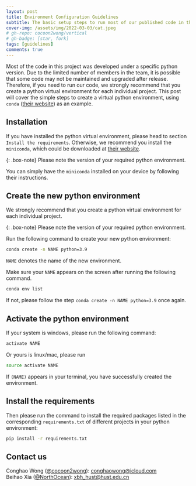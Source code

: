 ```yaml
---
layout: post
title: Environment Configuration Guidelines
subtitle: The basic setup steps to run most of our published code in this project
cover-img: /assets/img/2022-03-03/cat.jpeg
# gh-repo: cocoon2wong/vertical
# gh-badge: [star, fork]
tags: [guidelines]
comments: true
---
```

<!--
 * @Author: Conghao Wong
 * @Date: 2023-03-03 09:39:32
 * @LastEditors: Beihao Xia
 * @LastEditTime: 2023-03-03 11:12:03
 * @Description: file content
 * @Github: https://cocoon2wong.github.io
 * Copyright 2023 Conghao Wong, All Rights Reserved.
-->

Most of the code in this project was developed under a specific python version.
Due to the limited number of members in the team, it is possible that some code may not be maintained and upgraded after release.
Therefore, if you need to run our code, we strongly recommend that you create a python virtual environment for each individual project.
This post will cover the simple steps to create a virtual python environment, using `conda` ([their website](https://anaconda.com)) as an example.

## Installation

If you have installed the python virtual environment, please head to section `Install the requirements`.
Otherwise, we recommend you install the `miniconda`, which could be downloaded at [their website](https://docs.conda.io/en/latest/miniconda.html).

{: .box-note}
Please note the version of your required python environment.

You can simply have the `miniconda` installed on your device by following their instructions.

## Create the new python environment

We strongly recommend that you create a python virtual environment for each individual project.

{: .box-note}
Please note the version of your required python environment.

Run the following command to create your new python environment:

```bash
conda create -n NAME python=3.9
```

`NAME` denotes the name of the new environment.

Make sure your `NAME` appears on the screen after running the following command.

```bash
conda env list
```

If not, please follow the step `conda create -n NAME python=3.9` once again.

## Activate the python environment

If your system is windows, please run the following command:

```bash
activate NAME
```

Or yours is linux/mac, please run

```bash
source activate NAME
```

If `(NAME)` appears in your terminal, you have successfully created the environment.

## Install the requirements

Then please run the command to install the required packages listed in the corresponding `requirements.txt` of different projects in your python environment:

```bash
pip install -r requirements.txt
```

## Contact us

Conghao Wong ([@cocoon2wong](https://github.com/cocoon2wong)): conghaowong@icloud.com  
Beihao Xia ([@NorthOcean](https://github.com/NorthOcean)): xbh_hust@hust.edu.cn
